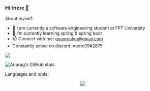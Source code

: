 ### Hi there 👋

<!--
**quanSadie/quanSadie** is a ✨ _special_ ✨ repository because its `README.md` (this file) appears on your GitHub profile.

Here are some ideas to get you started:

- 🔭 I’m currently working on ...
- 🌱 I’m currently learning ...
- 👯 I’m looking to collaborate on ...
- 🤔 I’m looking for help with ...
- 💬 Ask me about ...
- 📫 How to reach me: ...
- 😄 Pronouns: ...
- ⚡ Fun fact: ...
-->
About myself: 
-  🔭 I am currently a software engineering student at FPT University 
-  🌱 I’m currently learning spring & spring boot
-  📫 Connect with me: quanrealvn@gmail.com 
-  Constantly active on discord: mono09#2875


![](http://github-profile-summary-cards.vercel.app/api/cards/repos-per-language?username=quanSadie&theme=monokai)


![Anurag's GitHub stats](https://github-readme-stats.vercel.app/api?username=quanSadie&show_icons=true&theme=tokyonight)




Languages and tools:


<p align="center">
  <a href="https://skillicons.dev">
    <img src="https://skillicons.dev/icons?i=js,html,css,java,postgres,bootstrap,c,eclipse,spring,heroku,jquery,dotnet" />
     </a>
</p>

